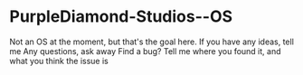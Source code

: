 # PurpleDiamond-Studios--OS
Not an OS at the moment, but that's the goal here. 
If you have any ideas, tell me
Any questions, ask away
Find a bug? Tell me where you found it, and what you think the issue is
